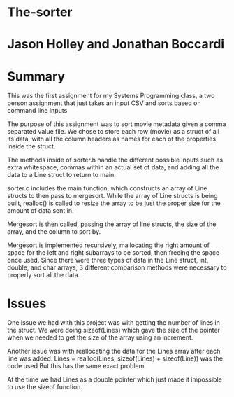 # The-sorter
# Jason Holley and Jonathan Boccardi


# Summary

This was the first assignment for my Systems Programming class, a two person assignment that just takes an input CSV and sorts based on command line inputs

The purpose of this assignment was to sort movie metadata given a comma separated value file.
We chose to store each row (movie) as a struct of all its data, with all the column headers
as names for each of the properties inside the struct.

The methods inside of sorter.h handle the different possible inputs such as extra whitespace,
commas within an actual set of data, and adding all the data to a Line struct to return to main.

sorter.c includes the main function, which constructs an array of Line structs to then pass to mergesort. While the array of Line structs is being built, realloc() is called to resize the array
to be just the proper size for the amount of data sent in.

Mergesort is then called, passing the array of line structs, the size of the array, and the column
to sort by.

Mergesort is implemented recursively, mallocating the right amount of space for the left and right
subarrays to be sorted, then freeing the space once used. Since there were three types of data in
the Line struct, int, double, and char arrays, 3 different comparison methods were necessary to
properly sort all the data.

# Issues

One issue we had with this project was with getting the number of lines in the struct.
We were doing sizeof(Lines) which gave the size of the pointer when we needed to get the size of
the array using an increment.

Another issue was with reallocating the data for the Lines array after each line was added.
Lines = realloc(Lines, sizeof(Lines) + sizeof(Line)) was the code used
But this has the same exact problem.

At the time we had Lines as a double pointer which just made it impossible to use the sizeof function.